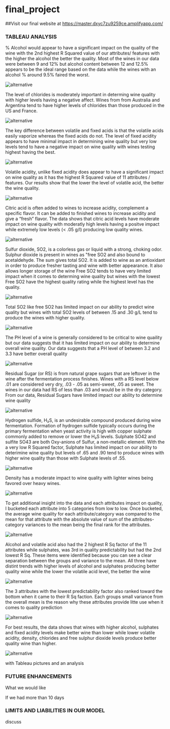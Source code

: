 # final_project

##Visit our final website at https://master.dxyc7zu9259ce.amplifyapp.com/



<div class="text-container">

### TABLEAU ANALYSIS

% Alcohol would appear to have a significant impact on the quality of the wine with the 2nd highest R Squared value of our attributes/ features with the higher the alcohol the better the quality.  Most of the wines in our data were between 9 and 12% but alcohol content between 12 and 12.5% appears to be the ideal range based on the data while the wines with an alcohol % around 9.5% faired the worst.

![alternative](static/images/tab-alcohol.jpg)

The level of chlorides is moderately important in determing wine quality with higher levels having a negative affect.  Wines from from Australia and Argentina tend to have higher levels of chlorides than those produced in the US and France.

![alternative](static/images/tab-chlorides.jpg)


The key difference between volatile and fixed acids is that the volatile acids easily vaporize whereas the fixed acids do not.   The level of fixed acidity appears to have minimal impact in determining wine quality but very low levels tend to have a negative impact on wine quality with wines testing highest having the best.

![alternative](static/images/tab-facidity.jpg)

Volatile acidity, unlike fixed acidity does appear to have a significant impact on wine quality as it has the highest R Squared value of 11 attributes / features.  Our results show that the lower the level of volatile acid, the better the wine quality.

![alternative](static/images/tab-vacidity.jpg)

Citric acid is often added to wines to increase acidity, complement a specific flavor.  It can be added to finished wines to increase acidity and give a “fresh” flavor.  The data shows that citric acid levels have moderate impact on wine quality with moderatly high levels having a positve impact while extremely low levels (< .05 g/l) producing low quality wines.

![alternative](static/images/tab-citric.jpg)

Sulfur dioxide, SO2, is a colorless gas or liquid with a strong, choking odor.  Sulphur dioxide is present in wines as "free SO2 and also bound to acetaldehyde. The sum gives total SO2. It is added to wine as an antioxidant in order to produce fresher tasting and wine with better appearance.  It also allows longer storage of the wine  Free SO2 tends to have very limited impact when it comes to determing wine quality but wines with the lowest Free SO2 have the highest quality rating while the highest level has the quality.

![alternative](static/images/tab-fsd.jpg)

Total SO2 like free SO2 has limited impact on our ability to predict wine quality but wines with total SO2 levels of between .15 and .30 g/L tend to produce the wines with higher quality.

![alternative](static/images/tab-tsd.jpg)

The PH level of a wine is generally considered to be critical to wine quaility but our data suggests that it has limited impact on our ability to determine overall wine quality.  Our data suggests that a PH level of between 3.2 and 3.3 have better overall quality

![alternative](static/images/tab-ph.jpg)

Residual Sugar (or RS) is from natural grape sugars that are leftover in the wine after the fermentation process finishes.   Wines with a RS level below .01 are considered very dry, .03 - .05 as semi-sweet, .05 as sweet.  The wines in our data had RS of less than .03 and would be in the dry category.  From our data, Residual Sugars have limited impact our ability to determine wine quality

![alternative](static/images/tab-rs.jpg)

Hydrogen sulfide, H₂S, is an undesirable compound produced during wine fermentation. Formation of hydrogen sulfide typically occurs during the primary fermentation when yeast activity is high with copper sulphate commonly added to remove or lower the H₂S levels.  Sulphate SO42 and sulfite SO43 are both Oxy-anions of Sulfur, a non-metallic element.  With the a very low R Squared factor, Sulphate has limited impact on our ability to deterimine wine quality but levels of .65 and .90 tend to produce wines with higher wine quality than those with Sulphate levels of .55.

![alternative](static/images/tab-sulphates.jpg)

Density has a moderate impact to wine quality with lighter wines being favored over heavy wines.

![alternative](static/images/tab-density.jpg)


To get additional insight into the data and each attributes impact on quality, I bucketed each attribute into 5 categories from low to low.  Once bucketed, the average wine quality for each attribute/category was compared to the mean for that attribute with the absolute value of sum of the attributes-category variances to the mean being the final rank for the attributes.

![alternative](static/images/most_important_factors.jpg)

Alcohol and volatile acid also had the 2 highest R Sq factor of the 11 attributes while sulphates, was 3rd in quality predictability but had the 2nd lowest R Sq.  These items were identified because you can see a clear separation between the groups and variance to the mean.  All three have distint trends with higher levels of alcohol and sulphates producing better quality wine while the lower the volatile acid level, the better the wine

![alternative](static/images/high_correlation.jpg)

The 3 attributes with the lowest predictability factor also ranked toward the bottom when it came to their R Sq faction.  Each groups small variance from the overall mean is the reason why these attributes provide litte use when it comes to quality prediction

![alternative](static/images/low_correlation.jpg)

For best results, the data shows that wines with higher alcohol, sulphates and fixed acidity levels make better wine than lower while lower volatile acidity, density, chlorides and free sulphur dioxide levels produce better quality wine than higher.  

![alternative](static/images/perfect_wine_recipe.jpg)

with Tableau pictures and an analysis

</div>

<div class="text-container">

### FUTURE ENHANCEMENTS

What we would like

If we had more than 10 days

</div>

<div class="text-container">

### LIMITS AND LIABILITIES IN OUR MODEL

discuss

</div>
